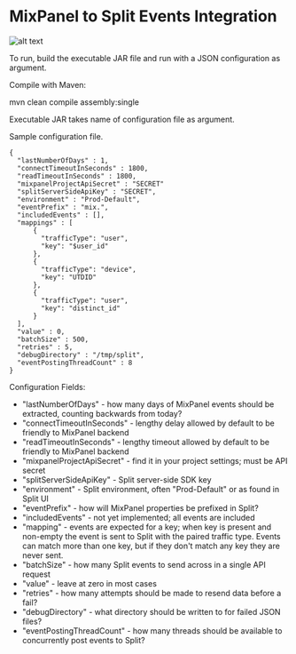 # MixPanel to Split Events Integration

![alt text](http://www.cortazar-split.com/MixPanel2Split.png)

To run, build the executable JAR file and run with a JSON configuration as argument.

Compile with Maven:

mvn clean compile assembly:single

Executable JAR takes name of configuration file as argument.

Sample configuration file.
```
{
  "lastNumberOfDays" : 1,
  "connectTimeoutInSeconds" : 1800,
  "readTimeoutInSeconds" : 1800,
  "mixpanelProjectApiSecret" : "SECRET"
  "splitServerSideApiKey" : "SECRET",
  "environment" : "Prod-Default",
  "eventPrefix" : "mix.",
  "includedEvents" : [],
  "mappings" : [
  	  {
        "trafficType": "user",
        "key": "$user_id"
      },
      {
        "trafficType": "device",
        "key": "UTDID"
      },
      {
        "trafficType": "user",
        "key": "distinct_id"
  	  }
  ],  
  "value" : 0,
  "batchSize" : 500,
  "retries" : 5,
  "debugDirectory" : "/tmp/split",
  "eventPostingThreadCount" : 8 
}
```
Configuration Fields:

* "lastNumberOfDays" - how many days of MixPanel events should be extracted, counting backwards from today?
* "connectTimeoutInSeconds" - lengthy delay allowed by default to be friendly to MixPanel backend
* "readTimeoutInSeconds" - lengthy timeout allowed by default to be friendly to MixPanel backend
* "mixpanelProjectApiSecret" - find it in your project settings; must be API secret
* "splitServerSideApiKey" - Split server-side SDK key 
* "environment" - Split environment, often "Prod-Default" or as found in Split UI
* "eventPrefix" - how will MixPanel properties be prefixed in Split?
* "includedEvents" - not yet implemented; all events are included
* "mapping" - events are expected for a key; when key is present and non-empty the event is sent to Split with the paired traffic type.  Events can match more than one key, but if they don't match any key they are never sent.
* "batchSize" - how many Split events to send across in a single API request
* "value" - leave at zero in most cases
* "retries" - how many attempts should be made to resend data before a fail?
* "debugDirectory" - what directory should be written to for failed JSON files?
* "eventPostingThreadCount" - how many threads should be available to concurrently post events to Split?

